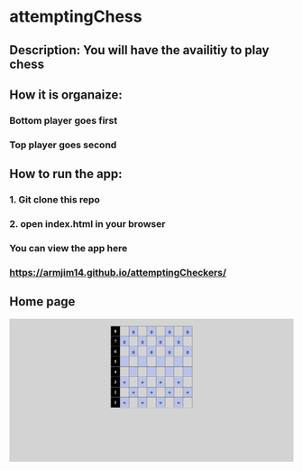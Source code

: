 # attemptingChess

## Description: You will have the availitiy to play chess

## How it is organaize:
### Bottom player goes first
### Top player goes second

## How to run the app:
### 1. Git clone this repo
### 2. open index.html in your browser

### You can view the app here
### https://armjim14.github.io/attemptingCheckers/

## Home page
![home Page Image](homepage.png)
